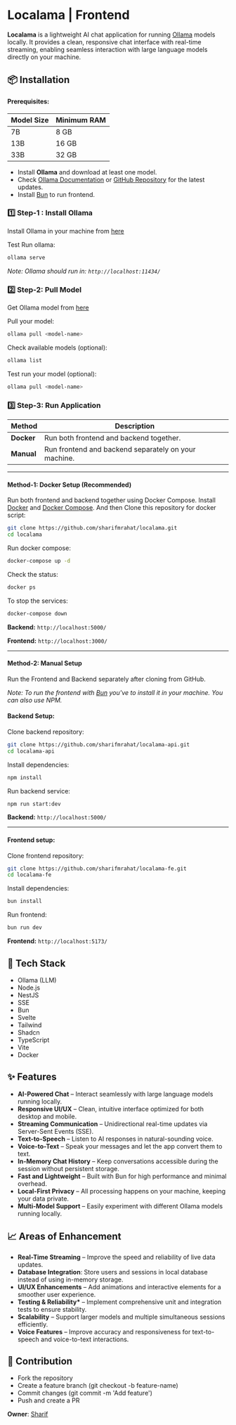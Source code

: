 # Localama | Frontend

**Localama** is a lightweight AI chat application for running [Ollama](https://ollama.com/) models locally. It provides a clean, responsive chat interface with real-time streaming, enabling seamless interaction with large language models directly on your machine.

## 📦 Installation

#### Prerequisites:

| Model Size | Minimum RAM |
| ---------- | ----------- |
| 7B         | 8 GB        |
| 13B        | 16 GB       |
| 33B        | 32 GB       |

- Install **Ollama** and download at least one model.
- Check [Ollama Documentation](https://ollama.com/download) or [GitHub Repository](https://github.com/ollama/ollama) for the latest updates.
- Install [Bun](https://bun.com/) to run frontend.

### 1️⃣ Step-1 : Install Ollama

Install Ollama in your machine from [here](https://ollama.com/download)

Test Run ollama:

```bash
ollama serve
```

_Note: Ollama should run in: `http://localhost:11434/`_

### 2️⃣ Step-2: Pull Model

Get Ollama model from [here](https://ollama.com/search)

Pull your model:

```bash
ollama pull <model-name>
```

Check available models (optional):

```bash
ollama list
```

Test run your model (optional):

```bash
ollama pull <model-name>
```

### 3️⃣ Step-3: Run Application

| Method     | Description                                          |
| ---------- | ---------------------------------------------------- |
| **Docker** | Run both frontend and backend together.              |
| **Manual** | Run frontend and backend separately on your machine. |

---

#### Method-1: Docker Setup (Recommended)

Run both frontend and backend together using Docker Compose. Install [Docker](https://docs.docker.com/get-docker/) and [ Docker Compose](https://docs.docker.com/compose/install/). And then Clone this repository for docker script:

```bash
git clone https://github.com/sharifmrahat/localama.git
cd localama

```

Run docker compose:

```bash
docker-compose up -d
```

Check the status:

```bash
docker ps
```

To stop the services:

```bash
docker-compose down
```

**Backend:** `http://localhost:5000/`

**Frontend:** `http://localhost:3000/`

---

#### Method-2: Manual Setup

Run the Frontend and Backend separately after cloning from GitHub.

_Note: To run the frontend with [Bun](https://bun.com/) you've to install it in your machine. You can also use NPM._

#### Backend Setup:

Clone backend repository:

```bash
git clone https://github.com/sharifmrahat/localama-api.git
cd localama-api
```

Install dependencies:

```bash
npm install
```

Run backend service:

```bash
npm run start:dev
```

**Backend:** `http://localhost:5000/`

---

#### Frontend setup:

Clone frontend repository:

```bash
git clone https://github.com/sharifmrahat/localama-fe.git
cd localama-fe
```

Install dependencies:

```bash
bun install
```

Run frontend:

```bash
bun run dev
```

**Frontend:** `http://localhost:5173/`

## 🚀 Tech Stack

- Ollama (LLM)
- Node.js
- NestJS
- SSE
- Bun
- Svelte
- Tailwind
- Shadcn
- TypeScript
- Vite
- Docker

## ✨ Features

- **AI-Powered Chat** – Interact seamlessly with large language models running locally.
- **Responsive UI/UX** – Clean, intuitive interface optimized for both desktop and mobile.
- **Streaming Communication** – Unidirectional real-time updates via Server-Sent Events (SSE).
- **Text-to-Speech** – Listen to AI responses in natural-sounding voice.
- **Voice-to-Text** – Speak your messages and let the app convert them to text.
- **In-Memory Chat History** – Keep conversations accessible during the session without persistent storage.
- **Fast and Lightweight** – Built with Bun for high performance and minimal overhead.
- **Local-First Privacy** – All processing happens on your machine, keeping your data private.
- **Multi-Model Support** – Easily experiment with different Ollama models running locally.

## 📈 Areas of Enhancement

- **Real-Time Streaming** – Improve the speed and reliability of live data updates.
- **Database Integration**: Store users and sessions in local database instead of using in-memory storage.
- **UI/UX Enhancements** – Add animations and interactive elements for a smoother user experience.
- **Testing & Reliability\*** – Implement comprehensive unit and integration tests to ensure stability.
- **Scalability** – Support larger models and multiple simultaneous sessions efficiently.
- **Voice Features** – Improve accuracy and responsiveness for text-to-speech and voice-to-text interactions.

## 🤝 Contribution

- Fork the repository
- Create a feature branch (git checkout -b feature-name)
- Commit changes (git commit -m 'Add feature')
- Push and create a PR

**Owner**: [Sharif](https://www.linkedin.com/in/sharifmrahat/)
